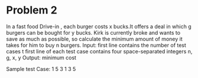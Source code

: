 # Problem 2

In a fast food Drive-in , each burger costs x bucks.It offers a deal in which g burgers can be bought for y bucks.
Kirk is currently broke and wants to save as much as possible, so calculate the minimum amount of money it takes for him to buy n burgers.
Input:
first line contains the number of test cases t
first line of each test case contains four space-separated integers n, g, x, y
Output:
minimum cost

Sample test Case:
1
5 3 1 3
5

